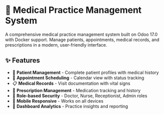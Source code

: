 # 🏥 Medical Practice Management System

A comprehensive medical practice management system built on Odoo 17.0 with Docker support. Manage patients, appointments, medical records, and prescriptions in a modern, user-friendly interface.

## ✨ Features

- 👥 **Patient Management** - Complete patient profiles with medical history
- 📅 **Appointment Scheduling** - Calendar view with status tracking
- 📋 **Medical Records** - Visit documentation with vital signs
- 💊 **Prescription Management** - Medication tracking and history
- 🔐 **Role-based Security** - Doctor, Nurse, Receptionist, Admin roles
- 📱 **Mobile Responsive** - Works on all devices
- 🎯 **Dashboard Analytics** - Practice insights and reporting
